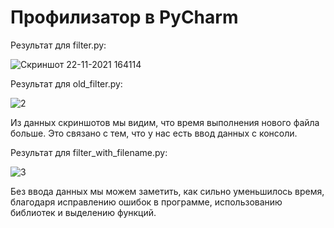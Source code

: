 # Профилизатор в PyCharm
Результат для filter.py:

![Скриншот 22-11-2021 164114](https://user-images.githubusercontent.com/93836720/142859146-f8c00ae1-ee57-4174-bc8c-761f71b8b9ad.jpg)

Результат для old_filter.py:

![2](https://user-images.githubusercontent.com/93836720/142859355-cea55e9b-ba28-48a7-a3e3-38abe4ab6fe8.jpg)

Из данных скриншотов мы видим, что время выполнения нового файла больше. Это связано с тем, что у нас есть ввод данных с консоли.

Результат для filter_with_filename.py:

![3](https://user-images.githubusercontent.com/93836720/142864612-1a7172f7-458e-48a8-ac4c-1f850b3ad957.jpg)

Без ввода данных мы можем заметить, как сильно уменьшилось время, благодаря исправлению ошибок в программе, использованию библиотек и выделению функций.
